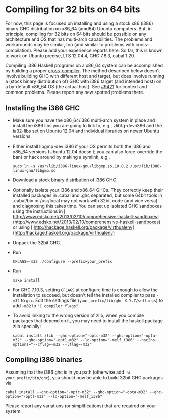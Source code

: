 # Compiling for 32 bits on 64 bits



For now, this page is focused on installing and using a stock x86 (i386) binary GHC distribution on x86\_64 (amd64) Ubuntu computers. But, in principle, compiling for 32 bits on 64 bits should be possible on any architecture and OS that has multi-arch capabilities. The problems and workarounds may be similar, too (and similar to problems with cross-compilation). Please add your experience reports here. So far, this is known to work on Ubuntu precise, LTS 12.04.4, GHC 7.8.3, cabal 1.20.



Compiling i386 Haskell programs on a x86\_64 system can be accomplished by building a proper [cross-compiler](cross-compilation). The method described below doesn't involve building GHC with different host and target, but does involve running a (stock binary distribution of) GHC with i386 target (and intended host) on a by-default x86\_64 OS (the actual host). See [\#9421](https://gitlab.staging.haskell.org/ghc/ghc/issues/9421) for context and common problems. Please report any new spotted problems there.


## Installing the i386 GHC


- Make sure you have the x86\_64/i386 multi-arch system in place and install the i386 libs you are going to link to, e.g., zlib1g-dev:i386 and the ia32-libs set on Ubuntu 12.04 and individual libraries on newer Ubuntu versions.
- Either install libgmp-dev:i386 if your OS permits both the i386 and x86\_64 versions (Ubuntu 12.04 doesn't; you can also force-override the ban) or hack around by making a symlink, e.g., 

  ```wiki
  sudo ln -s /usr/lib/i386-linux-gnu/libgmp.so.10.0.2 /usr/lib/i386-linux-gnu/libgmp.so
  ```
- Download a stock binary distribution of i386 GHC.
- Optionally isolate your i386 and x86\_64 GHCs. They correctly keep their installed packages in .cabal and .ghc separated, but some 64bit tools in .cabal/bin or /usr/local may not work with 32bit code (and vice versa) and diagnosing this takes time. You can set up isolated GHC sandboxes using the instructions in [
  http://www.edsko.net/2013/02/10/comprehensive-haskell-sandboxes](http://www.edsko.net/2013/02/10/comprehensive-haskell-sandboxes) or using [
  http://hackage.haskell.org/package/virthualenv](http://hackage.haskell.org/package/virthualenv)
- Unpack the 32bit GHC.
- Run 

  ```wiki
  CFLAGS=-m32 ./configure --prefix=your_prefix
  ```
- Run 

  ```wiki
  make install
  ```
- For GHC 7.10.3, setting `CFLAGS` at configure time is enough to allow the installation to succeed, but doesn't tell the installed compiler to pass `-m32` to `gcc`. Edit the settings file (`your_prefix/lib/ghc-X.Y.Z/settings`) to add `-m32` to `"C compiler flags"`.
- To avoid linking to the wrong version of zlib, when you compile packages that depend on it, you may need to install the haskell package zlib specially:

  ```wiki
  cabal install zlib --ghc-option="-optc-m32" --ghc-option="-opta-m32" --ghc-option="-optl-m32" --ld-option="-melf_i386" --hsc2hs-options="--cflag=-m32 --lflag=-m32"
  ```

## Compiling i386 binaries



Assuming that the i386 ghc is in you path (otherwise add `-w your_prefix/bin/ghc`), you should now be able to build 32bit GHC packages via


```wiki
cabal install --ghc-option="-optc-m32" --ghc-option="-opta-m32" --ghc-option="-optl-m32" --ld-option="-melf_i386"
```


Please report any variations (or simplifications) that are required on your system.



